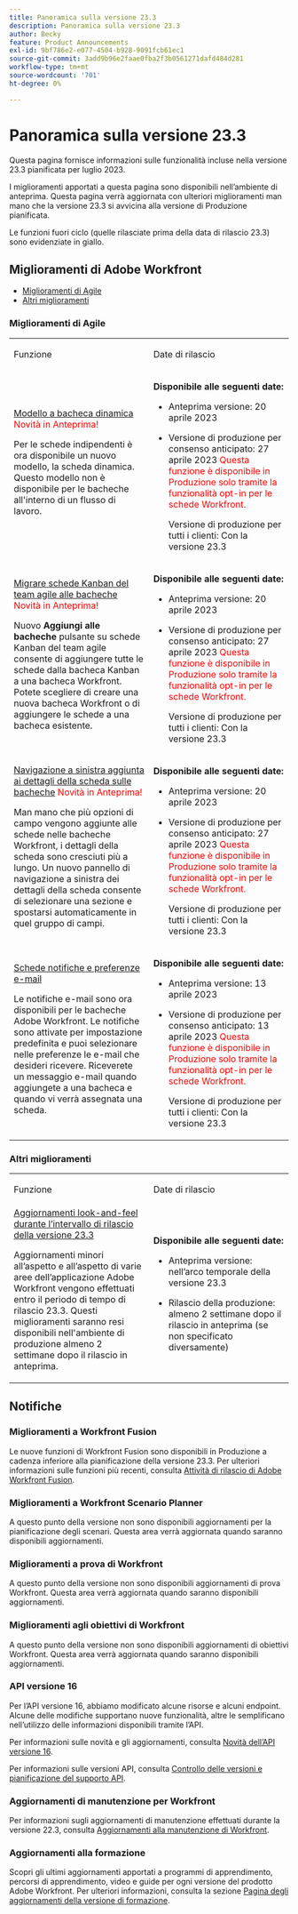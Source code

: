 ```yaml
---
title: Panoramica sulla versione 23.3
description: Panoramica sulla versione 23.3
author: Becky
feature: Product Announcements
exl-id: 9bf786e2-e077-4504-b928-9091fcb61ec1
source-git-commit: 3add9b96e2faae0fba2f3b0561271dafd484d281
workflow-type: tm+mt
source-wordcount: '701'
ht-degree: 0%

---
```


# Panoramica sulla versione 23.3

Questa pagina fornisce informazioni sulle funzionalità incluse nella versione 23.3 pianificata per luglio 2023.

I miglioramenti apportati a questa pagina sono disponibili nell’ambiente di anteprima. Questa pagina verrà aggiornata con ulteriori miglioramenti man mano che la versione 23.3 si avvicina alla versione di Produzione pianificata.


<!-- Keep commented until Final Preview release.

The <add release> release webinar will be held on <date>. You can [register for the webinar here <get link from product ops>. -->

<span class="preview">Le funzioni fuori ciclo (quelle rilasciate prima della data di rilascio 23.3) sono evidenziate in giallo.</span>

## Miglioramenti di Adobe Workfront

* [Miglioramenti di Agile](#agile-enhancements)
* [Altri miglioramenti](#other-enhancements)

### Miglioramenti di Agile

<table>
            <col style="width: 50%;" />
            <col style="width: 50%;" />
            <tbody>
                <tr>
                    <td>
                        <p><span class="bold">Funzione</span>
                        </p>
                    </td>
                    <td>
                        <p><span class="bold">Date di rilascio</span>
                        </p>
                    </td>
                </tr>
                <tr>
                    <td>
                        <a href="/help/quicksilver/product-announcements/product-releases/23.3-release-activity/23-3-apr-17.md" class="MCXref xref" xrefformat="{para}">Modello a bacheca dinamica</a><span style="color: #ff0000;"> Novità in Anteprima!</span></p>
                        <p>Per le schede indipendenti è ora disponibile un nuovo modello, la scheda dinamica. Questo modello non è disponibile per le bacheche all'interno di un flusso di lavoro.</p>
                    </td>
                    <td><p><b>Disponibile alle seguenti date:</b></p>
                        <ul>
                            <li>
                                <p>Anteprima versione: 20 aprile 2023<br /></p>
                            </li>
                            <li>
                                <p><span class="preview">
                                 <p>Versione di produzione per consenso anticipato: 27 aprile 2023 <span style="color: #ff0000;"> Questa funzione è disponibile in Produzione solo tramite la funzionalità opt-in per le schede Workfront.</span></p>
                                <p>Versione di produzione per tutti i clienti: Con la versione 23.3</p></span></p>
                            </li>
                        </ul>
                    </td>
                </tr>
                <tr>
                    <td>
                        <a href="/help/quicksilver/product-announcements/product-releases/23.3-release-activity/23-3-apr-17.md" class="MCXref xref" xrefformat="{para}">Migrare schede Kanban del team agile alle bacheche</a><span style="color: #ff0000;"> Novità in Anteprima!</span></p>
                        <p>Nuovo <b>Aggiungi alle bacheche</b> pulsante su schede Kanban del team agile consente di aggiungere tutte le schede dalla bacheca Kanban a una bacheca Workfront. Potete scegliere di creare una nuova bacheca Workfront o di aggiungere le schede a una bacheca esistente.</p>
                    </td>
                    <td><p><b>Disponibile alle seguenti date:</b></p>
                        <ul>
                            <li>
                                <p>Anteprima versione: 20 aprile 2023<br /></p>
                            </li>
                            <li>
                                <p><span class="preview">
                                 <p>Versione di produzione per consenso anticipato: 27 aprile 2023 <span style="color: #ff0000;"> Questa funzione è disponibile in Produzione solo tramite la funzionalità opt-in per le schede Workfront.</span></p>
                                <p>Versione di produzione per tutti i clienti: Con la versione 23.3</p></span></p>
                            </li>
                        </ul>
                    </td>
                </tr>
                <tr>
                    <td>
                        <a href="/help/quicksilver/product-announcements/product-releases/23.3-release-activity/23-3-apr-17.md" class="MCXref xref" xrefformat="{para}">Navigazione a sinistra aggiunta ai dettagli della scheda sulle bacheche</a><span style="color: #ff0000;"> Novità in Anteprima!</span></p>
                        <p>Man mano che più opzioni di campo vengono aggiunte alle schede nelle bacheche Workfront, i dettagli della scheda sono cresciuti più a lungo. Un nuovo pannello di navigazione a sinistra dei dettagli della scheda consente di selezionare una sezione e spostarsi automaticamente in quel gruppo di campi.</p>
                    </td>
                    <td><p><b>Disponibile alle seguenti date:</b></p>
                        <ul>
                            <li>
                                <p>Anteprima versione: 20 aprile 2023<br /></p>
                            </li>
                            <li>
                                <p><span class="preview">
                                 <p>Versione di produzione per consenso anticipato: 27 aprile 2023 <span style="color: #ff0000;"> Questa funzione è disponibile in Produzione solo tramite la funzionalità opt-in per le schede Workfront.</span></p>
                                <p>Versione di produzione per tutti i clienti: Con la versione 23.3</p></span></p>
                            </li>
                        </ul>
                    </td>
                </tr>
                <tr>
                    <td>
                        <a href="/help/quicksilver/product-announcements/product-releases/23.3-release-activity/23-3-apr-10.md" class="MCXref xref" xrefformat="{para}">Schede notifiche e preferenze e-mail</a></p>
                        <p>Le notifiche e-mail sono ora disponibili per le bacheche Adobe Workfront. Le notifiche sono attivate per impostazione predefinita e puoi selezionare nelle preferenze le e-mail che desideri ricevere. Riceverete un messaggio e-mail quando aggiungete a una bacheca e quando vi verrà assegnata una scheda.</p>
                    </td>
                    <td><p><b>Disponibile alle seguenti date:</b></p>
                        <ul>
                            <li>
                                <p>Anteprima versione: 13 aprile 2023<br /></p>
                            </li>
                            <li>
                                <p><span class="preview">
                                 <p>Versione di produzione per consenso anticipato: 13 aprile 2023 <span style="color: #ff0000;"> Questa funzione è disponibile in Produzione solo tramite la funzionalità opt-in per le schede Workfront.</span></p>
                                <p>Versione di produzione per tutti i clienti: Con la versione 23.3</p></span></p>
                            </li>
                        </ul>
                    </td>
                </tr>
            </tbody>
        </table>



### Altri miglioramenti

<table>
            <col style="width: 50%;" />
            <col style="width: 50%;" />
            <tbody>
                <tr>
                    <td>
                        <p><span class="bold">Funzione</span>
                        </p>
                    </td>
                    <td>
                        <p><span class="bold">Date di rilascio</span>
                        </p>
                    </td>
                </tr><!--
                 <tr>
                    <td>
                        <a href="/help/quicksilver/product-announcements/product-releases/23.3-release-activity/23-3--apr-17.md" class="MCXref xref" xrefformat="{para}">Profiles without avatars now display user initials</a><span style="color: #ff0000;"> New in Preview!</span></p>
                        <p>To make it easier to find specific users within large lists, profiles without customized avatars now display the user's initials on a colored background in lists and legacy reports. This is a minor cosmetic change, and does not apply if an avatar photo is already being used or the user is deactivated.</p>
                    </td>
                    <td><p><b>Available on these dates:</b></p>
                        <ul>
                            <li>
                                <p>Preview release:&#160;April 20, 2023<br /></p>
                            </li>
                            <li>
                                <p><span class="preview">Production release:&#160;With the 23.3 release</span></p>
                            </li>
                        </ul>
                    </td>
                </tr>-->
                 <tr>
                    <td>
                        <a href="/help/quicksilver/product-announcements/product-releases/23.3-release-activity/23-3-look-and-feel-updates.md" class="MCXref xref" xrefformat="{para}">Aggiornamenti look-and-feel durante l’intervallo di rilascio della versione 23.3</a></p>
                        <p>Aggiornamenti minori all’aspetto e all’aspetto di varie aree dell’applicazione Adobe Workfront vengono effettuati entro il periodo di tempo di rilascio 23.3. Questi miglioramenti saranno resi disponibili nell'ambiente di produzione almeno 2 settimane dopo il rilascio in anteprima. </p>
                    </td>
                    <td><p><b>Disponibile alle seguenti date:</b></p>
                        <ul>
                            <li>
                                <p>Anteprima versione: nell’arco temporale della versione 23.3<br /></p>
                            </li>
                            <li>
                                <p><span class="preview">Rilascio della produzione: almeno 2 settimane dopo il rilascio in anteprima (se non specificato diversamente)</span></p>
                            </li>
                        </ul>
                    </td>
                </tr>
            </tbody>
        </table>

## Notifiche

### Miglioramenti a Workfront Fusion

Le nuove funzioni di Workfront Fusion sono disponibili in Produzione a cadenza inferiore alla pianificazione della versione 23.3. Per ulteriori informazioni sulle funzioni più recenti, consulta [Attività di rilascio di Adobe Workfront Fusion](/help/quicksilver/product-announcements/product-releases/fusion-release-activity/fusion-release-activity.md).

### Miglioramenti a Workfront Scenario Planner

A questo punto della versione non sono disponibili aggiornamenti per la pianificazione degli scenari. Questa area verrà aggiornata quando saranno disponibili aggiornamenti.

### Miglioramenti a prova di Workfront

A questo punto della versione non sono disponibili aggiornamenti di prova Workfront. Questa area verrà aggiornata quando saranno disponibili aggiornamenti.

### Miglioramenti agli obiettivi di Workfront

A questo punto della versione non sono disponibili aggiornamenti di obiettivi Workfront. Questa area verrà aggiornata quando saranno disponibili aggiornamenti.

### API versione 16

Per l’API versione 16, abbiamo modificato alcune risorse e alcuni endpoint. Alcune delle modifiche supportano nuove funzionalità, altre le semplificano nell’utilizzo delle informazioni disponibili tramite l’API.

Per informazioni sulle novità e gli aggiornamenti, consulta [Novità dell’API versione 16](/help/quicksilver/wf-api/api/new-api-version-16.md).

Per informazioni sulle versioni API, consulta [Controllo delle versioni e pianificazione del supporto API](/help/quicksilver/wf-api/api/api-version-support-schedule.md).

### Aggiornamenti di manutenzione per Workfront

Per informazioni sugli aggiornamenti di manutenzione effettuati durante la versione 22.3, consulta [Aggiornamenti alla manutenzione di Workfront](https://experienceleague.adobe.com/docs/workfront-known-issues/releases/current-updates.html).

### Aggiornamenti alla formazione

Scopri gli ultimi aggiornamenti apportati a programmi di apprendimento, percorsi di apprendimento, video e guide per ogni versione del prodotto Adobe Workfront. Per ulteriori informazioni, consulta la sezione [Pagina degli aggiornamenti della versione di formazione](https://one.workfront.com/s/training-release-updates).

<!-- Uncomment if there are any deprecations

### Functionality soon to be removed from Workfront

The following functionality is soon to be removed from Workfront:

-->




<!-- HTML you might need

New table

### add product area name

<table>
            <col style="width: 50%;" />
            <col style="width: 50%;" />
            <tbody>
                <tr>
                    <td>
                        <p><span class="bold">Feature</span>
                        </p>
                    </td>
                    <td>
                        <p><span class="bold">Release dates</span>
                        </p>
                    </td>
                </tr>
                <tr>
                    <td>
                        <a href="ADD LINK" class="MCXref xref" xrefformat="{para}">Title</a><span style="color: #ff0000;"> New in Preview!</span></p>
                        <p>Body</p>
                    </td>
                    <td><p><b>Available on these dates:</b></p>
                        <ul>
                            <li>
                                <p>Preview release:<br /></p>
                            </li>
                            <li>
                                <p><span class="preview">Production release: </span></p>
                            </li>
                        </ul>
                    </td>
                </tr>
            </tbody>
        </table>

New row for table 

<tr>
  <td>
    <a href="ADD%20LINK">Title</a> New in Preview!
    <p>Body</p>
  </td>
  <td>
    <p><strong>Available on these dates:</strong></p>
    <ul>
      <li>
        <p>Preview release:</p>
      </li>
      <li>
        <p>Production release:</p>
      </li>
    </ul>
  </td>
</tr>


New in preview, prod, and coming soon text

<span style="color: #ff0000;"> New in Preview!</span>
<span style="color: #ff0000;"> New in Production!</span>
<span style="color: #ff0000;"> Coming soon!</span>


Test for boards early access stuff

Production release for early opt-in: March 2, 2023 This feature is available in Production only through the early feature opt-in for Workfront Boards.

Production release for all customers: With the 23.2 release

-->

